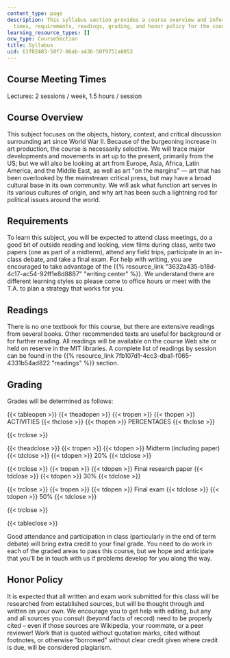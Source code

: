 ```yaml
---
content_type: page
description: This syllabus section provides a course overview and information on meeting
  times, requirements, readings, grading, and honor policy for the course.
learning_resource_types: []
ocw_type: CourseSection
title: Syllabus
uid: 61f02483-50f7-86ab-a436-50f9751a0053
---
```


Course Meeting Times
--------------------

Lectures: 2 sessions / week, 1.5 hours / session

Course Overview
---------------

This subject focuses on the objects, history, context, and critical discussion surrounding art since World War II. Because of the burgeoning increase in art production, the course is necessarily selective. We will trace major developments and movements in art up to the present, primarily from the US; but we will also be looking at art from Europe, Asia, Africa, Latin America, and the Middle East, as well as art "on the margins" — art that has been overlooked by the mainstream critical press, but may have a broad cultural base in its own community. We will ask what function art serves in its various cultures of origin, and why art has been such a lightning rod for political issues around the world.

Requirements
------------

To learn this subject, you will be expected to attend class meetings, do a good bit of outside reading and looking, view films during class, write two papers (one as part of a midterm), attend any field trips, participate in an in-class debate, and take a final exam. For help with writing, you are encouraged to take advantage of the {{% resource_link "3632a435-b18d-4c17-ac54-92ff1e8d8887" "writing center" %}}. We understand there are different learning styles so please come to office hours or meet with the T.A. to plan a strategy that works for you.

Readings
--------

There is no one textbook for this course, but there are extensive readings from several books. Other recommended texts are useful for background or for further reading. All readings will be available on the course Web site or held on reserve in the MIT libraries. A complete list of readings by session can be found in the {{% resource_link 7fb107d1-4cc3-dba1-f065-4331b54ad822 "readings" %}} section.

Grading
-------

Grades will be determined as follows:

{{< tableopen >}}
{{< theadopen >}}
{{< tropen >}}
{{< thopen >}}
ACTIVITIES
{{< thclose >}}
{{< thopen >}}
PERCENTAGES
{{< thclose >}}

{{< trclose >}}

{{< theadclose >}}
{{< tropen >}}
{{< tdopen >}}
Midterm (including paper)
{{< tdclose >}}
{{< tdopen >}}
20%
{{< tdclose >}}

{{< trclose >}}
{{< tropen >}}
{{< tdopen >}}
Final research paper
{{< tdclose >}}
{{< tdopen >}}
30%
{{< tdclose >}}

{{< trclose >}}
{{< tropen >}}
{{< tdopen >}}
Final exam
{{< tdclose >}}
{{< tdopen >}}
50%
{{< tdclose >}}

{{< trclose >}}

{{< tableclose >}}

Good attendance and participation in class (particularly in the end of term debate) will bring extra credit to your final grade. You need to do work in each of the graded areas to pass this course, but we hope and anticipate that you'll be in touch with us if problems develop for you along the way.

Honor Policy
------------

It is expected that all written and exam work submitted for this class will be researched from established sources, but will be thought through and written on your own. We encourage you to get help with editing, but any and all sources you consult (beyond facts of record) need to be properly cited – even if those sources are Wikipedia, your roommate, or a peer reviewer! Work that is quoted without quotation marks, cited without footnotes, or otherwise "borrowed" without clear credit given where credit is due, will be considered plagiarism.